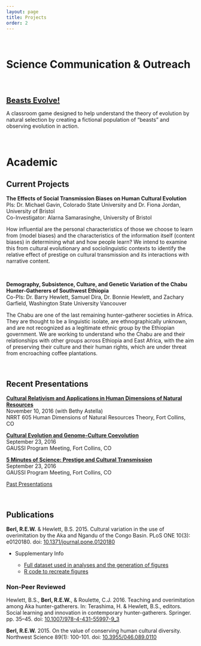 ```yaml
---
layout: page
title: Projects
order: 2
---
```


<br>

# Science Communication & Outreach
<br>
<div class="circular200 fa-pull-left" style="background-image: url(/public/img/monster.jpg); margin: 0rem 2rem 2rem 0rem;"></div>

<strong style="font-size: 1.25rem;"><a href="/beasts">Beasts Evolve!</a></strong>

A classroom game designed to help understand the theory of evolution by natural selection by creating a fictional population of “beasts” and observing evolution in action.

<br>

# Academic

## Current Projects

**The Effects of Social Transmission Biases on Human Cultural Evolution**
<br>PIs: Dr. Michael Gavin, Colorado State University and Dr. Fiona Jordan, University of Bristol
<br>Co-Investigator: Alarna Samarasinghe, University of Bristol

How influential are the personal characteristics of those we choose to learn from (model biases) and the characteristics of the information itself (content biases) in determining what and how people learn? We intend to examine this from cultural evolutionary and sociolinguistic contexts to identify the relative effect of prestige on cultural transmission and its interactions with narrative content.

<br>

**Demography, Subsistence, Culture, and Genetic Variation of the Chabu Hunter-Gatherers of Southwest Ethiopia**
<br>Co-PIs: Dr. Barry Hewlett, Samuel Dira, Dr. Bonnie Hewlett, and Zachary Garfield, Washington State University Vancouver

The Chabu are one of the last remaining hunter-gatherer societies in Africa. They are thought to be a linguistic isolate, are ethnographically unknown, and are not recognized as a legitimate ethnic group by the Ethiopian government. We are working to understand who the Chabu are and their relationships with other groups across Ethiopia and East Africa, with the aim of preserving their culture and their human rights, which are under threat from encroaching coffee plantations.



<br>

## Recent Presentations

<strong><a href="https://docs.google.com/presentation/d/1NOtSsd4jfI1cCleJEYSE18n9hil1qMp7AJGGcdIyh9k/edit?usp=sharing" target="_blank">Cultural Relativism and Applications in Human Dimensions of Natural Resources</a></strong>
<br>November 10, 2016 (with Bethy Astella)
<br>NRRT 605 Human Dimensions of Natural Resources Theory, Fort Collins, CO

<strong><a href="https://docs.google.com/presentation/d/1WY3gFokUTLfSRnTDpBXnf7O50tINZRxvpFkBBuPMevY/edit?usp=sharing" target="_blank">Cultural Evolution and Genome-Culture Coevolution</a></strong>
<br>September 23, 2016
<br>GAUSSI Program Meeting, Fort Collins, CO

<strong><a href="https://docs.google.com/presentation/d/1T65LvY2jw-6yh8Vg_7hHUfEtrS9qMcoYfrJ2QjiKWVc/edit?usp=sharing" target="_blank">5 Minutes of Science: Prestige and Cultural Transmission</a></strong>
<br>September 23, 2016
<br>GAUSSI Program Meeting, Fort Collins, CO

<a href="/presentations">Past Presentations</a>

<br>

## Publications
**Berl, R.E.W.** & Hewlett, B.S. 2015. Cultural variation in the use of overimitation by the Aka and Ngandu of the Congo Basin. PLoS ONE 10(3): e0120180. doi: <a href="http://dx.doi.org/10.1371/journal.pone.0120180" target="_blank">10.1371/journal.pone.0120180</a>
&nbsp;&nbsp;<a href="http://dx.doi.org/10.1371/journal.pone.0120180" target="_blank"><i class="ai ai-open-access ai-lg"></i></a>
&nbsp;&nbsp;<a href="/public/pdf/berl2015cultural_variation_in_the_use_of_overimitation_by_the_aka_and_ngandu_of_the.pdf" target="_blank"><i class="fa fa-file-pdf-o fa-lg"></i></a>

<ul>
<li>Supplementary Info</li>
    <ul>
    <li><a href="http://journals.plos.org/plosone/article?id=10.1371/journal.pone.0120180#pone.0120180.s007" target="_blank">Full dataset used in analyses and the generation of figures</a></li>
    <li><a href="https://gist.github.com/rewberl/903bb39d00b4184d4f22af6882c5c48b" target="_blank">R code to recreate figures</a></li>
    </ul>
</ul>


### Non-Peer Reviewed
Hewlett, B.S., **Berl, R.E.W.**, & Roulette, C.J. 2016. Teaching and overimitation among Aka hunter-gatherers. In: Terashima, H. & Hewlett, B.S., editors. Social learning and innovation in contemporary hunter-gatherers. Springer. pp. 35–45. doi: <a href="http://dx.doi.org/10.1007/978-4-431-55997-9_3" target="_blank">10.1007/978-4-431-55997-9_3</a>
&nbsp;&nbsp;<a href="/public/pdf/hewlett2016teaching_and_overimitation_among_aka_hunter-gatherers.pdf" target="_blank"><i class="fa fa-file-pdf-o fa-lg"></i></a>

**Berl, R.E.W.** 2015. On the value of conserving human cultural diversity. Northwest Science 89(1): 100-101. doi: <a href="http://dx.doi.org/10.3955/046.089.0110" target="_blank">10.3955/046.089.0110</a>
&nbsp;&nbsp;<a href="/public/pdf/berl2015on_the_value_of_conserving_human_cultural_diversity.pdf" target="_blank"><i class="fa fa-file-pdf-o fa-lg"></i></a>
